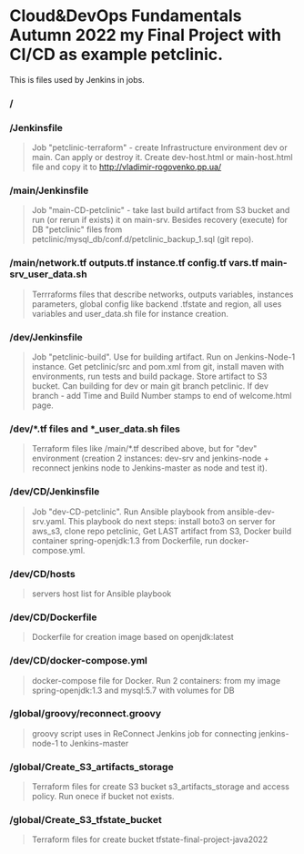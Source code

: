 # Cloud&DevOps Fundamentals Autumn 2022 my Final Project with CI/CD as example petclinic. 

This is files used by Jenkins in jobs. 

### /
### /Jenkinsfile  
> Job "petclinic-terraform" - create Infrastructure environment dev or main. Can apply or destroy it. Create dev-host.html or main-host.html file and copy it to http://vladimir-rogovenko.pp.ua/
### /main/Jenkinsfile
> Job "main-CD-petclinic" - take last build artifact from S3 bucket and run (or rerun if exists) it on main-srv. Besides recovery (execute) for DB "petclinic" files from petclinic/mysql_db/conf.d/petclinic_backup_1.sql (git repo).
### /main/network.tf outputs.tf instance.tf config.tf vars.tf main-srv_user_data.sh
> Terrraforms files that describe networks, outputs variables, instances parameters, global config like backend .tfstate and region, all uses variables and user_data.sh file for instance creation.
### /dev/Jenkinsfile
> Job "petclinic-build". Use for building artifact. Run on Jenkins-Node-1 instance. Get petclinic/src and pom.xml from git, install maven with environments, run tests and build package. Store artifact to S3 bucket. Can building for dev or main git branch petclinic. If dev branch - add Time and Build Number stamps to end of welcome.html page.
### /dev/*.tf files and *_user_data.sh files
> Terraform files like /main/*.tf described above, but for "dev" environment (creation 2 instances: dev-srv and jenkins-node + reconnect jenkins node to Jenkins-master as node and test it).
### /dev/CD/Jenkinsfile
> Job "dev-CD-petclinic". Run Ansible playbook from ansible-dev-srv.yaml. This playbook do next steps: install boto3 on server for aws_s3, clone repo petclinic, Get LAST artifact from S3, Docker build container spring-openjdk:1.3 from Dockerfile, run docker-compose.yml. 
### /dev/CD/hosts
> servers host list for Ansible playbook
### /dev/CD/Dockerfile
> Dockerfile for creation image based on openjdk:latest
### /dev/CD/docker-compose.yml
> docker-compose file for Docker. Run 2 containers: from my image spring-openjdk:1.3 and mysql:5.7 with volumes for DB
### /global/groovy/reconnect.groovy 
> groovy script uses in ReConnect Jenkins job for connecting jenkins-node-1 to Jenkins-master
### /global/Create_S3_artifacts_storage
> Terraform files for create S3 bucket s3_artifacts_storage and access policy. Run onece if bucket not exists.
### /global/Create_S3_tfstate_bucket
> Terraform files for create bucket tfstate-final-project-java2022


